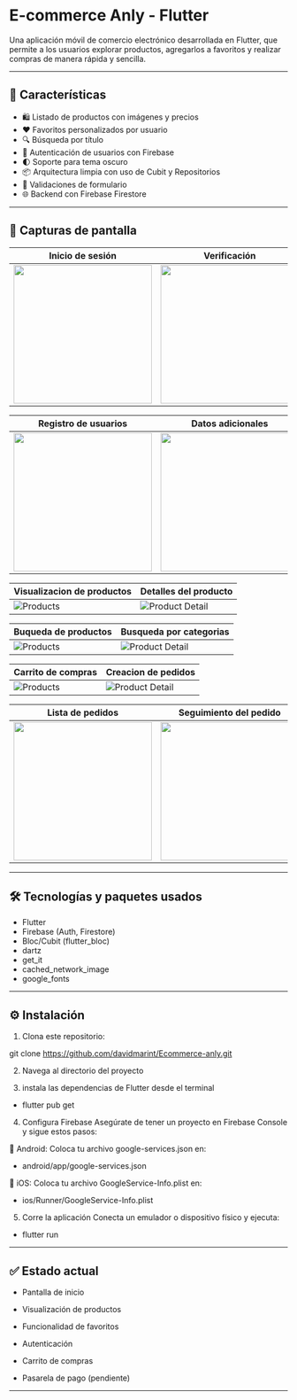 # E-commerce Anly - Flutter

Una aplicación móvil de comercio electrónico desarrollada en Flutter, que permite a los usuarios explorar productos, agregarlos a favoritos y realizar compras de manera rápida y sencilla.

---

## 🚀 Características

- 🛍️ Listado de productos con imágenes y precios
- ❤️ Favoritos personalizados por usuario
- 🔍 Búsqueda por título
- 👤 Autenticación de usuarios con Firebase
- 🌓 Soporte para tema oscuro
- 📦 Arquitectura limpia con uso de Cubit y Repositorios
- 🧪 Validaciones de formulario
- 🌐 Backend con Firebase Firestore

---

## 📸 Capturas de pantalla


| Inicio de sesión | Verificación |
|-----------------------|---------------------|
| <img src="images/sesion.png" width="250">  | <img src="images/contraseña.png" width="250"> |

| Registro de usuarios | Datos adicionales  |
|----------------------|------------------------|
| <img src="images/registro.png" width="250"> | <img src="images/genero.png" width="250">  |

| Visualizacion de productos | Detalles del producto  |
|----------------------|------------------------|
| ![Products](images/inicio.png) | ![Product Detail](images/detalle.png) |

| Buqueda de productos | Busqueda por categorias  |
|----------------------|------------------------|
| ![Products](images/buscador.png) | ![Product Detail](images/categorias.png) |

| Carrito de compras | Creacion de pedidos  |
|----------------------|------------------------|
| ![Products](images/carro.png) | ![Product Detail](images/realizado.png) |

| Lista de pedidos | Seguimiento del pedido  |
|----------------------|------------------------|
|<img src="images/seguimiento.png" width="250">   | <img src="images/pedido.png" width="250"> |


---

## 🛠️ Tecnologías y paquetes usados

- Flutter
- Firebase (Auth, Firestore)
- Bloc/Cubit (flutter_bloc)
- dartz
- get_it
- cached_network_image
- google_fonts

---

## ⚙️ Instalación

1. Clona este repositorio:

git clone https://github.com/davidmarint/Ecommerce-anly.git

2. Navega al directorio del proyecto

3. instala las dependencias de Flutter desde el terminal 

 - flutter pub get

4. Configura Firebase
Asegúrate de tener un proyecto en Firebase Console y sigue estos pasos:

🔹 Android:
Coloca tu archivo google-services.json en:

- android/app/google-services.json

🔹 iOS:
Coloca tu archivo GoogleService-Info.plist en:

- ios/Runner/GoogleService-Info.plist

5. Corre la aplicación
Conecta un emulador o dispositivo físico y ejecuta:

- flutter run

---

## ✅ Estado actual
- Pantalla de inicio

- Visualización de productos

- Funcionalidad de favoritos

- Autenticación

- Carrito de compras

-  Pasarela de pago (pendiente)

---
